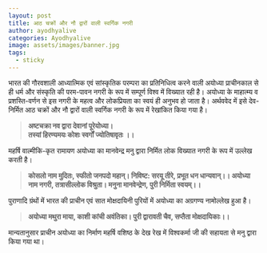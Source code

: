 ```yaml
---
layout: post
title: आठ चक्रों और नौ द्वारों वाली स्वर्गिक नगरी
author: ayodhyalive
categories: Ayodhyalive
image: assets/images/banner.jpg
tags:
  - sticky
---
```

भारत की गौरवशाली आध्यात्मिक एवं सांस्कृतिक परम्परा का प्रतिनिधित्व करने वाली अयोध्या प्राचीनकाल से ही धर्म और संस्कृति की परम-पावन नगरी के रूप में सम्पूर्ण विश्व में विख्यात रही है। अयोध्या के माहात्म्य व प्रशस्ति-वर्णन से इस नगरी के महत्व और लोकप्रियता का स्वयं ही अनुभव हो जाता है। अर्थववेद में इसे देव-निर्मित आठ चक्रों और नौ द्वारों वाली स्वर्गिक नगरी के रूप में रेखांकित किया गया है।

> **अष्टचक्रा नव द्वारा देवानां पूरेयोध्या।**\
> **तस्यां हिरण्यमयः कोशः स्वर्गों ज्योतिषावृतः ।।**

महर्षि वाल्मीकि-कृत रामायण अयोध्या का मानवेन्द्र मनु द्वारा निर्मित लोक विख्यात नगरी के रूप में उल्लेख करती है।

> **कोसलो नाम मुदितः, स्फीतो जनपदो महान्। निविष्ट: सरयू तीरे, प्रभूत धन धान्यवान्।। 
> अयोध्या नाम नगरी,  तत्रासील्लोक विश्रुता। मनुना मानवेन्द्रेण, पुरी निर्मिता स्वयम्।।**


पुराणादि ग्रंथों में भारत की प्राचीन एवं सात मोक्षदायिनी पुरियों में अयोध्या का अग्रगण्य नामोल्लेख हुआ है।

> **अयोध्या मथुरा माया, काशी कांची अवंतिका। 
> पुरी द्वारावती चैव,  सप्तैता मोक्षदायिकाः।।**


मान्यतानुसार प्राचीन अयोध्या का निर्माण महर्षि वशिष्ठ के देख रेख में विश्वकर्मा जी की सहायता से मनु द्वारा किया गया था।